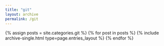 ```yaml
---
title: "git"
layout: archive
permalink: /git
---
```



{% assign posts = site.categories.git %}
{% for post in posts %} {% include archive-single.html type=page.entries_layout %} {% endfor %}
